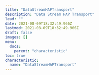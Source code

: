 ```yaml
---
title: "DataStreamHAPTransport"
description: "Data Stream HAP Transport"
lead: ""
date: 2021-08-09T18:32:49.966Z
lastmod: 2021-08-09T18:32:49.966Z
draft: false
images: []
menu:
  docs:
    parent: "characteristic"
toc: true
characteristic:
  name: "DataStreamHAPTransport"
---
```

